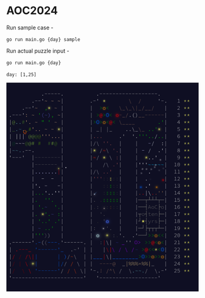 # AOC2024

Run sample case -

    go run main.go {day} sample

Run actual puzzle input -

    go run main.go {day} 

`day: [1,25]`

![aoc2024](aoc2024.png)